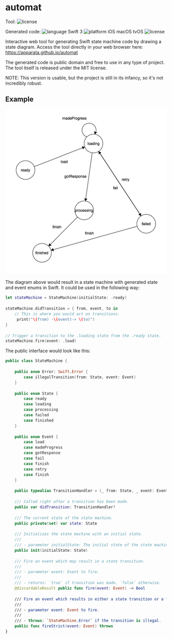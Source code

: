 # automat

Tool: ![license](https://img.shields.io/badge/license-MIT-blue.svg)

Generated code:
![language Swift 3](https://img.shields.io/badge/language-Swift%203-orange.svg) ![platform iOS macOS tvOS](https://img.shields.io/badge/platform-iOS%20%7C%20tvOS%20%7C%20macOS-lightgrey.svg) ![license](https://img.shields.io/badge/license-Public%20Domain-blue.svg)

Interactive web tool for generating Swift state machine code by drawing a state diagram. Access the tool directly in your web browser here: https://apparata.github.io/automat

The generated code is public domain and free to use in any type of project. The tool itself is released under the MIT license.

NOTE: This version is usable, but the project is still in its infancy, so it's not incredibly robust.


## Example

![Example State Machine](example.png)

The diagram above would result in a state machine with generated state and event enums in Swift. It could be used in the following way:

```swift
let stateMachine = StateMachine(initialState: .ready)

stateMachine.didTransition = { from, event, to in
    // This is where you would act on transitions.
     print("\(from) -\(event)-> \(to)")
}

// Trigger a transition to the .loading state from the .ready state.
stateMachine.fire(event: .load)
```

The public interface would look like this:

```swift
public class StateMachine {
    
    public enum Error: Swift.Error {
        case illegalTransition(from: State, event: Event)
    }
    
    public enum State {
        case ready
        case loading
        case processing
        case failed
        case finished
    }
    
    public enum Event {
        case load
        case madeProgress
        case gotResponse
        case fail
        case finish
        case retry
        case finish
    }
    
    public typealias TransitionHandler = (_ from: State, _ event: Event, _ to: State) -> Void

    /// Called right after a transition has been made.
    public var didTransition: TransitionHandler?
    
    /// The current state of the state machine.
    public private(set) var state: State
    
    /// Initializes the state machine with an initial state.
    ///
    /// - parameter initialState: The initial state of the state machine.
    public init(initialState: State)
    
    /// Fire an event which may result in a state transition.
    ///
    /// - parameter event: Event to fire.
    /// 
    /// - returns: `true` if transition was made. `false` otherwise.
    @discardableResult public func fire(event: Event) -> Bool
    
    /// Fire an event which results in either a state transition or a thrown error.
    ///
    /// - parameter event: Event to fire.
    ///
    /// - throws: `StateMachine.Error` if the transition is illegal.
    public func fireStrict(event: Event) throws
}
```
